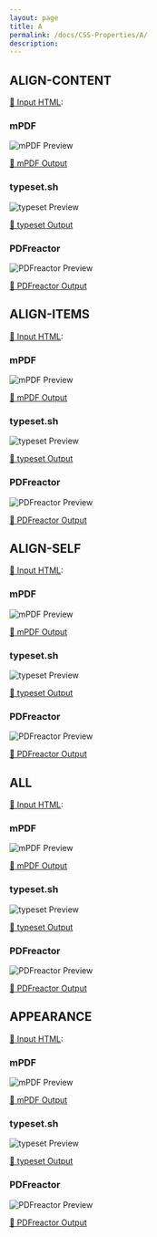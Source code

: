 ```yaml
---
layout: page
title: A
permalink: /docs/CSS-Properties/A/
description: 
---
```




## ALIGN-CONTENT

[📄 Input HTML](/html/CSS%20Properties/A/align-content.html):

### mPDF
![mPDF Preview](mpdf__html_CSS_Properties_A_align-content.html.png) 

[📕 mPDF Output](mpdf__html_CSS_Properties_A_align-content.html.pdf)

### typeset.sh
![typeset Preview](typeset__html_CSS_Properties_A_align-content.html.png) 

[📕 typeset Output](typeset__html_CSS_Properties_A_align-content.html.pdf)

### PDFreactor
![PDFreactor Preview](pdfreactor__html_CSS_Properties_A_align-content.html.png) 

[📕 PDFreactor Output](pdfreactor__html_CSS_Properties_A_align-content.html.pdf)

## ALIGN-ITEMS

[📄 Input HTML](/html/CSS%20Properties/A/align-items.html):

### mPDF
![mPDF Preview](mpdf__html_CSS_Properties_A_align-items.html.png) 

[📕 mPDF Output](mpdf__html_CSS_Properties_A_align-items.html.pdf)

### typeset.sh
![typeset Preview](typeset__html_CSS_Properties_A_align-items.html.png) 

[📕 typeset Output](typeset__html_CSS_Properties_A_align-items.html.pdf)

### PDFreactor
![PDFreactor Preview](pdfreactor__html_CSS_Properties_A_align-items.html.png) 

[📕 PDFreactor Output](pdfreactor__html_CSS_Properties_A_align-items.html.pdf)

## ALIGN-SELF

[📄 Input HTML](/html/CSS%20Properties/A/align-self.html):

### mPDF
![mPDF Preview](mpdf__html_CSS_Properties_A_align-self.html.png) 

[📕 mPDF Output](mpdf__html_CSS_Properties_A_align-self.html.pdf)

### typeset.sh
![typeset Preview](typeset__html_CSS_Properties_A_align-self.html.png) 

[📕 typeset Output](typeset__html_CSS_Properties_A_align-self.html.pdf)

### PDFreactor
![PDFreactor Preview](pdfreactor__html_CSS_Properties_A_align-self.html.png) 

[📕 PDFreactor Output](pdfreactor__html_CSS_Properties_A_align-self.html.pdf)

## ALL

[📄 Input HTML](/html/CSS%20Properties/A/all.html):

### mPDF
![mPDF Preview](mpdf__html_CSS_Properties_A_all.html.png) 

[📕 mPDF Output](mpdf__html_CSS_Properties_A_all.html.pdf)

### typeset.sh
![typeset Preview](typeset__html_CSS_Properties_A_all.html.png) 

[📕 typeset Output](typeset__html_CSS_Properties_A_all.html.pdf)

### PDFreactor
![PDFreactor Preview](pdfreactor__html_CSS_Properties_A_all.html.png) 

[📕 PDFreactor Output](pdfreactor__html_CSS_Properties_A_all.html.pdf)

## APPEARANCE

[📄 Input HTML](/html/CSS%20Properties/A/appearance.html):

### mPDF
![mPDF Preview](mpdf__html_CSS_Properties_A_appearance.html.png) 

[📕 mPDF Output](mpdf__html_CSS_Properties_A_appearance.html.pdf)

### typeset.sh
![typeset Preview](typeset__html_CSS_Properties_A_appearance.html.png) 

[📕 typeset Output](typeset__html_CSS_Properties_A_appearance.html.pdf)

### PDFreactor
![PDFreactor Preview](pdfreactor__html_CSS_Properties_A_appearance.html.png) 

[📕 PDFreactor Output](pdfreactor__html_CSS_Properties_A_appearance.html.pdf)


